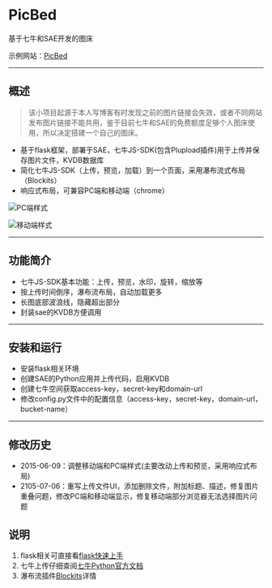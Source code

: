 PicBed
============

基于七牛和SAE开发的图床

示例网站：[PicBed](http://weiboxb.sinaapp.com/)

---

## 概述
>该小项目起源于本人写博客有时发现之前的图片链接会失效，或者不同网站发布图片链接不能共用，鉴于目前七牛和SAE的免费额度足够个人图床使用，所以决定搭建一个自己的图床。

* 基于flask框架，部署于SAE，七牛JS-SDK(包含Plupload插件)用于上传并保存图片文件，KVDB数据库
* 简化七牛JS-SDK（上传，预览，加载）到一个页面，采用瀑布流式布局（Blockits）
* 响应式布局，可兼容PC端和移动端（chrome）

![PC端样式](http://7ximdq.com1.z0.glb.clouddn.com/1433777946719?imageView2/3/h/500/format/png)

![移动端样式](http://7ximdq.com1.z0.glb.clouddn.com/1433778348902?imageView2/3/h/300/format/png)

---

## 功能简介
* 七牛JS-SDK基本功能：上传，预览，水印，旋转，缩放等
* 按上传时间倒序，瀑布流布局，自动加载更多
* 长图底部波浪线，隐藏超出部分
* 封装sae的KVDB方便调用

---

## 安装和运行
* 安装flask相关环境
* 创建SAE的Python应用并上传代码，启用KVDB
* 创建七牛空间获取access-key，secret-key和domain-url
* 修改config.py文件中的配置信息（access-key，secret-key，domain-url，bucket-name）

---
## 修改历史
* 2015-06-09：调整移动端和PC端样式(主要改动上传和预览，采用响应式布局)
* 2105-07-06：重写上传文件UI，添加删除文件，附加标题、描述，修复图片重叠问题，修改PC端和移动端显示，修复移动端部分浏览器无法选择图片问题


## 说明
1. flask相关可直接看[flask快速上手](http://dormousehole.readthedocs.org/en/latest/quickstart.html#)
2. 七牛上传仔细查阅[七牛Python官方文档](http://developer.qiniu.com/docs/v6/sdk/python-sdk.html)
3. 瀑布流插件[Blockits](http://www.inwebson.com/jquery/blocksit-js-dynamic-grid-layout-jquery-plugin/)详情
